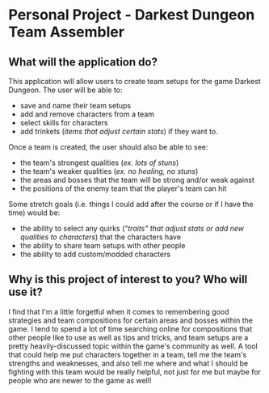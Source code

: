# Personal Project - Darkest Dungeon Team Assembler

## What will the application do?

This application will allow users to create 
team setups for the game Darkest Dungeon. The 
user will be able to: 
- save and name their team setups
- add and remove characters from a team
- select skills for characters
- add trinkets (*items that adjust 
certain stats*) if they want to.

Once a team is created, the user should 
also be able to see:
- the team's strongest qualities 
(*ex. lots of stuns*)
- the team's weaker qualities 
(*ex. no healing, no stuns*)
- the areas and bosses that the team will be 
strong and/or weak against
- the positions of the enemy team that the
player's team can hit

Some stretch goals (i.e. things I could add 
after the course or if I have the time) would be:
- the ability to select any quirks (*"traits" that 
adjust stats or add new qualities to characters*)
that the characters have
- the ability to share team setups with other people
- the ability to add custom/modded characters

## Why is this project of interest to you? Who will use it?

I find that I'm a little forgetful when it comes to remembering 
good strategies and team compositions for certain areas 
and bosses within the game. I tend to spend a lot of time searching 
online for compositions that other people like to 
use as well as tips and tricks, and team setups are a pretty 
heavily-discussed topic within the game's community as 
well. A tool that could help me put characters together in a team, 
tell me the team's strengths and weaknesses, and also 
tell me where and what I should be fighting with this team would be 
really helpful, not just for me but maybe for people
who are newer to the game as well!